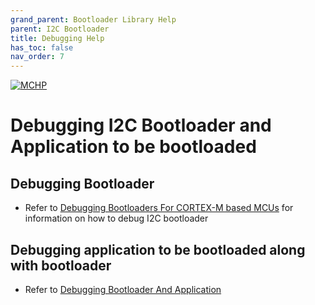 ```yaml
---
grand_parent: Bootloader Library Help
parent: I2C Bootloader
title: Debugging Help
has_toc: false
nav_order: 7
---
```


[![MCHP](https://www.microchip.com/ResourcePackages/Microchip/assets/dist/images/logo.png)](https://www.microchip.com)

# Debugging I2C Bootloader and Application to be bootloaded

## Debugging Bootloader

- Refer to [Debugging Bootloaders For CORTEX-M based MCUs](../../../../arm/docs/arm_bootloader_debugging.md) for information on how to debug I2C bootloader

## Debugging application to be bootloaded along with bootloader

- Refer to [Debugging Bootloader And Application](../../../../docs/debugging_bootloader_and_application.md)
